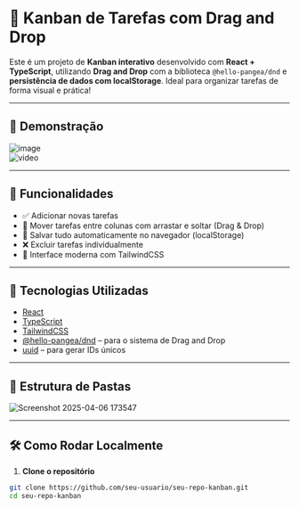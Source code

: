 # 📝 Kanban de Tarefas com Drag and Drop

Este é um projeto de **Kanban interativo** desenvolvido com **React + TypeScript**, utilizando **Drag and Drop** com a biblioteca `@hello-pangea/dnd` e **persistência de dados com localStorage**. Ideal para organizar tarefas de forma visual e prática!

---

## 📸 Demonstração

![image](https://github.com/user-attachments/assets/6533fd44-fe0a-43db-9042-a4ae00329753)
<br>
![video](https://github.com/user-attachments/assets/a6834a30-e68d-4750-bdf1-1e0803cd4454)

---

## 🚀 Funcionalidades

- ✅ Adicionar novas tarefas
- 🔄 Mover tarefas entre colunas com arrastar e soltar (Drag & Drop)
- 💾 Salvar tudo automaticamente no navegador (localStorage)
- ❌ Excluir tarefas individualmente
- 🎨 Interface moderna com TailwindCSS

---

## 🧱 Tecnologias Utilizadas

- [React](https://reactjs.org/)
- [TypeScript](https://www.typescriptlang.org/)
- [TailwindCSS](https://tailwindcss.com/)
- [@hello-pangea/dnd](https://github.com/hello-pangea/dnd) – para o sistema de Drag and Drop
- [uuid](https://www.npmjs.com/package/uuid) – para gerar IDs únicos

---

## 📁 Estrutura de Pastas

![Screenshot 2025-04-06 173547](https://github.com/user-attachments/assets/498154a3-c7d6-44fd-8950-b58447b18407)

---

## 🛠️ Como Rodar Localmente

1. **Clone o repositório**
```bash
git clone https://github.com/seu-usuario/seu-repo-kanban.git
cd seu-repo-kanban
```
